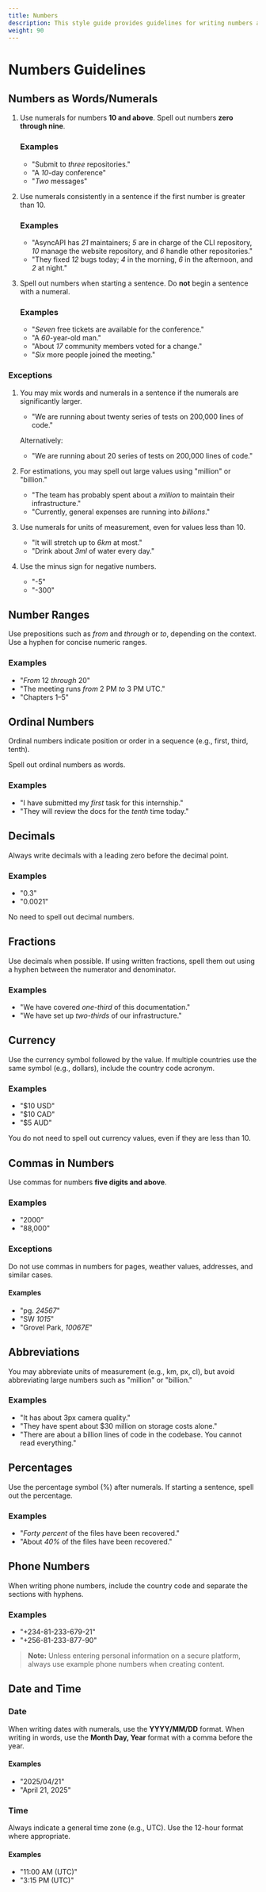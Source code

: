 ```yaml
---
title: Numbers
description: This style guide provides guidelines for writing numbers as words, number ranges, and so on in AsyncAPI documentation.
weight: 90
---
```


# Numbers Guidelines

## Numbers as Words/Numerals

1. Use numerals for numbers **10 and above**. Spell out numbers **zero through nine**.

   ### Examples

   - "Submit to _three_ repositories."
   - "A _10_-day conference"
   - "_Two_ messages"

2. Use numerals consistently in a sentence if the first number is greater than 10.

   ### Examples

   - "AsyncAPI has _21_ maintainers; _5_ are in charge of the CLI repository, _10_ manage the website repository, and _6_ handle other repositories."
   - "They fixed _12_ bugs today; _4_ in the morning, _6_ in the afternoon, and _2_ at night."

3. Spell out numbers when starting a sentence. Do **not** begin a sentence with a numeral.

   ### Examples

   - "_Seven_ free tickets are available for the conference."
   - "A _60_-year-old man."
   - "About _17_ community members voted for a change."
   - "_Six_ more people joined the meeting."

### Exceptions

1. You may mix words and numerals in a sentence if the numerals are significantly larger.

   - "We are running about twenty series of tests on 200,000 lines of code."

   Alternatively:

   - "We are running about 20 series of tests on 200,000 lines of code."

2. For estimations, you may spell out large values using "million" or "billion."

   - "The team has probably spent about a _million_ to maintain their infrastructure."
   - "Currently, general expenses are running into _billions_."

3. Use numerals for units of measurement, even for values less than 10.

   - "It will stretch up to _6km_ at most."
   - "Drink about _3ml_ of water every day."

4. Use the minus sign for negative numbers.

   - "-5"
   - "-300"

## Number Ranges

Use prepositions such as _from_ and _through_ or _to_, depending on the context. Use a hyphen for concise numeric ranges.

### Examples

- "_From_ 12 _through_ 20"
- "The meeting runs _from_ 2 PM _to_ 3 PM UTC."
- "Chapters 1–5"

## Ordinal Numbers

Ordinal numbers indicate position or order in a sequence (e.g., first, third, tenth).

Spell out ordinal numbers as words.

### Examples

- "I have submitted my _first_ task for this internship."
- "They will review the docs for the _tenth_ time today."

## Decimals

Always write decimals with a leading zero before the decimal point.

### Examples

- "0.3"
- "0.0021"

No need to spell out decimal numbers.

## Fractions

Use decimals when possible. If using written fractions, spell them out using a hyphen between the numerator and denominator.

### Examples

- "We have covered _one-third_ of this documentation."
- "We have set up _two-thirds_ of our infrastructure."

## Currency

Use the currency symbol followed by the value. If multiple countries use the same symbol (e.g., dollars), include the country code acronym.

### Examples

- "$10 USD"
- "$10 CAD"
- "$5 AUD"

You do not need to spell out currency values, even if they are less than 10.

## Commas in Numbers

Use commas for numbers **five digits and above**.

### Examples

- "2000"
- "88,000"

### Exceptions

Do not use commas in numbers for pages, weather values, addresses, and similar cases.

#### Examples

- "pg. _24567_"
- "SW _1015_"
- "Grovel Park, _10067E_"

## Abbreviations

You may abbreviate units of measurement (e.g., km, px, cl), but avoid abbreviating large numbers such as "million" or "billion."

### Examples

- "It has about 3px camera quality."
- "They have spent about $30 million on storage costs alone."
- "There are about a billion lines of code in the codebase. You cannot read everything."

## Percentages

Use the percentage symbol (%) after numerals. If starting a sentence, spell out the percentage.

### Examples

- "_Forty percent_ of the files have been recovered."
- "About _40%_ of the files have been recovered."

## Phone Numbers

When writing phone numbers, include the country code and separate the sections with hyphens.

### Examples

- "+234-81-233-679-21"
- "+256-81-233-877-90"

> **Note:** Unless entering personal information on a secure platform, always use example phone numbers when creating content.

## Date and Time

### Date

When writing dates with numerals, use the **YYYY/MM/DD** format. When writing in words, use the **Month Day, Year** format with a comma before the year.

#### Examples

- "2025/04/21"
- "April 21, 2025"

### Time

Always indicate a general time zone (e.g., UTC). Use the 12-hour format where appropriate.

#### Examples

- "11:00 AM (UTC)"
- "3:15 PM (UTC)"
